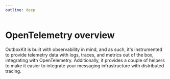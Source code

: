 ```yaml
---
outline: deep
---
```


# OpenTelemetry overview

OutboxKit is built with observability in mind, and as such, it's instrumented to provide telemetry data with logs, traces, and metrics out of the box, integrating with OpenTelemetry. Additionally, it provides a couple of helpers to make it easier to integrate your messaging infrastructure with distributed tracing.
